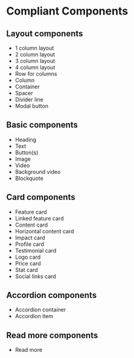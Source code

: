 # Compliant Components

## Layout components

*	1 column layout
*   2 column layout
*   3 column layout
*   4 column layout
*   Row for columns
*   Column
*   Container
*   Spacer
*   Divider line
*   Modal button

## Basic components

*   Heading
*   Text
*   Button(s)
*   Image
*   Video
*   Background video
*   Blockquote

## Card components

*   Feature card
*   Linked feature card
*   Content card
*   Horizontal content card
*	Impact card
*   Profile card
*   Testimonial card
*   Logo card
*   Price card
*   Stat card
*   Social links card

## Accordion components

*   Accordion container
*   Accordion item

## Read more components

*   Read more
